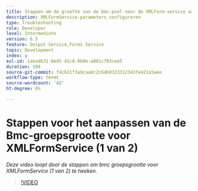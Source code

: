 ```yaml
---
title: Stappen om de grootte van de bmc-pool voor de XMLForm-service aan te passen (1 van 2)
description: XMLFormService-parameters configureren
type: Troubleshooting
role: Developer
level: Intermediate
version: 6.5
feature: Output Service,Forms Service
topic: Development
index: y
exl-id: 1aead631-8ed5-41c8-9b0e-a081c793cee5
duration: 104
source-git-commit: f4c621f3a9caa8c2c64b8323312343fe421a5aee
workflow-type: tm+mt
source-wordcount: '42'
ht-degree: 0%

---
```



# Stappen voor het aanpassen van de Bmc-groepsgrootte voor XMLFormService (1 van 2)

*Deze video loopt door de stappen om bmc groepsgrootte voor XMLFormService (1 van 2) te tweken.*

>[!VIDEO](https://video.tv.adobe.com/v/335552?quality=12&learn=on)
